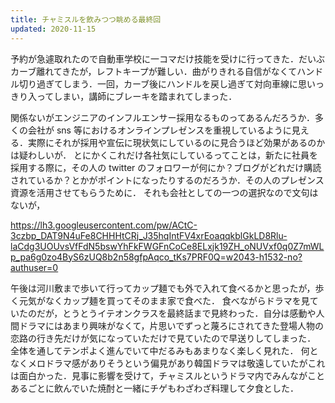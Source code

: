 ```yaml
---
title: チャミスルを飲みつつ眺める最終回
updated: 2020-11-15
---
```


予約が急遽取れたので自動車学校に一コマだけ技能を受けに行ってきた．だいぶカーブ離れてきたが，レフトキープが難しい．曲がりきれる自信がなくてハンドル切り過ぎてしまう．一回，カーブ後にハンドルを戻し過ぎて対向車線に思いっきり入ってしまい，講師にブレーキを踏まれてしまった．

関係ないがエンジニアのインフルエンサー採用なるものってあるんだろうか．多くの会社が sns 等におけるオンラインプレゼンスを重視しているように見える．実際にそれが採用や宣伝に現状気にしているのに見合うほど効果があるのかは疑わしいが．
とにかくこれだけ各社気にしているってことは，新たに社員を採用する際に，その人の twitter のフォロワーが何にか？ブログがどれだけ購読されているか？とかがポイントになったりするのだろうか．その人のプレゼンス資源を活用させてもらうために．
それも会社としての一つの選択なので文句はないが，

https://lh3.googleusercontent.com/pw/ACtC-3czbp_DAT9N4uFe8CHHHtCRj_J35hqIntFV4xrEoaqqkblGkLD8Rlu-laCdg3UOUvsVfFdN5bswYhFkFWGFnCoCe8ELxjk19ZH_oNUVxf0q0Z7mWLp_pa6g0zo4ByS6zUQ8b2n58gfpAqco_tKs7PRF0Q=w2043-h1532-no?authuser=0

午後は河川敷まで歩いて行ってカップ麺でも外で入れて食べるかと思ったが，歩く元気がなくカップ麺を買ってそのまま家で食べた．
食べながらドラマを見ていたのだが，とうとうイテオンクラスを最終話まで見終わった．自分は感動や人間ドラマにはあまり興味がなくて，片思いでずっと蔑ろにされてきた登場人物の恋路の行き先だけが気になっていただけで見ていたので早送りしてしまった．
全体を通してテンポよく進んでいて中だるみもあまりなく楽しく見れた．
何となくメロドラマ感がありそうという偏見があり韓国ドラマは敬遠していたがこれは面白かった．見事に影響を受けて，チャミスルというドラマ内でみんながことあるごとに飲んでいた焼酎と一緒にチゲもわざわざ料理して夕食とした．

